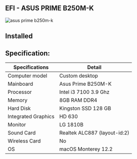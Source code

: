 ## **EFI - ASUS PRIME B250M-K**
![asus prime b250m-k](https://c1.neweggimages.com/ProductImage/13-132-948-V01.jpg)

## Installed


## **Specification**:
| Specifications | Detail |
|---|---|
| Computer model  | Custom desktop  |
| Mainboard  |  Asus Prime B250M-K |
| Processor  | Intel i3 7100 3.9 Ghz  |
| Memory  | 8GB RAM DDR4  |
| Hard Disk  | Kingston SSD 128 GB  |
| Integrated Graphics  | HD 630  |
| Monitor  | LG 1810B  |
| Sound Card  |  Realtek ALC887 (layout-id:2)  |
| Wireless Card  | No  |
| OS | macOS Monterey 12.2 |

